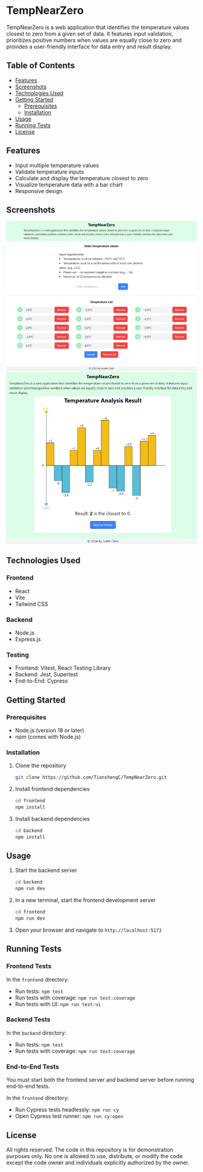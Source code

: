 # TempNearZero

TempNearZero is a web application that identifies the temperature values
closest to zero from a given set of data. It features input validation,
prioritizes positive numbers when values are equally close to zero and
provides a user-friendly interface for data entry and result display.

## Table of Contents

- [Features](#features)
- [Screenshots](#Screenshots)
- [Technologies Used](#technologies-used)
- [Getting Started](#getting-started)
  - [Prerequisites](#prerequisites)
  - [Installation](#installation)
- [Usage](#usage)
- [Running Tests](#running-tests)
- [License](#license)

## Features

- Input multiple temperature values
- Validate temperature inputs
- Calculate and display the temperature closest to zero
- Visualize temperature data with a bar chart
- Responsive design

## Screenshots

![Input Page](images/input.png)
![Results Page](images/result.png)

## Technologies Used

### Frontend

- React
- Vite
- Tailwind CSS

### Backend

- Node.js
- Express.js

### Testing

- Frontend: Vitest, React Testing Library
- Backend: Jest, Supertest
- End-to-End: Cypress

## Getting Started

### Prerequisites

- Node.js (version 18 or later)
- npm (comes with Node.js)

### Installation

1. Clone the repository

   ```sh
   git clone https://github.com/TianshengC/TempNearZero.git
   ```

2. Install frontend dependencies

   ```sh
   cd frontend
   npm install
   ```

3. Install backend dependencies
   ```sh
   cd backend
   npm install
   ```

## Usage

1. Start the backend server

   ```sh
   cd backend
   npm run dev
   ```

2. In a new terminal, start the frontend development server

   ```sh
   cd frontend
   npm run dev
   ```

3. Open your browser and navigate to `http://localhost:5173`

## Running Tests

### Frontend Tests

In the `frontend` directory:

- Run tests: `npm test`
- Run tests with coverage: `npm run test:coverage`
- Run tests with UI: `npm run test:ui`

### Backend Tests

In the `backend` directory:

- Run tests: `npm test`
- Run tests with coverage: `npm run test:coverage`

### End-to-End Tests

You must start both the frontend server and backend server before running end-to-end tests.

In the `frontend` directory:

- Run Cypress tests headlessly: `npm run cy`
- Open Cypress test runner: `npm run cy:open`

## License

All rights reserved. The code in this repository is for demonstration purposes only. No one is allowed to use, distribute, or modify the code except the code owner and individuals explicitly authorized by the owner.
